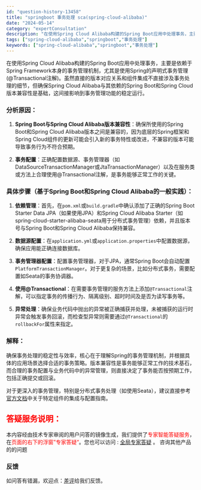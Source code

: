 ```yaml
---
id: "question-history-13458"
title: "springboot 事务处理 sca(spring-cloud-alibaba)"
date: "2024-05-14"
category: "expertConsultation"
description: "在使用Spring Cloud Alibaba构建的Spring Boot应用中处理事务，主要是依赖于Spring Framework本身的事务管理机制，尤其是使用Spring的声明式事务管理(@Transactional注解)。虽然直接的版本对应关系和组件集成不直接涉及事务处理的细节，但确保Spr"
tags: ["spring-cloud-alibaba","springboot","事务处理"]
keywords: ["spring-cloud-alibaba","springboot","事务处理"]
---
```


在使用Spring Cloud Alibaba构建的Spring Boot应用中处理事务，主要是依赖于Spring Framework本身的事务管理机制，尤其是使用Spring的声明式事务管理(@Transactional注解)。虽然直接的版本对应关系和组件集成不直接涉及事务处理的细节，但确保Spring Cloud Alibaba与其依赖的Spring Boot和Spring Cloud版本兼容性是基础，这间接影响到事务管理功能的稳定运行。

### 分析原因：

1. **Spring Boot与Spring Cloud Alibaba版本兼容性**：确保所使用的Spring Boot和Spring Cloud Alibaba版本之间是兼容的，因为底层的Spring框架和Spring Cloud组件的更新可能会引入新的事务特性或改进，不兼容的版本可能导致事务行为不符合预期。

2. **事务配置**：正确配置数据源、事务管理器（如DataSourceTransactionManager或JtaTransactionManager）以及在服务类或方法上合理使用@Transactional注解，是事务能够正常工作的关键。

### 具体步骤（基于Spring Boot和Spring Cloud Alibaba的一般实践）：

1. **依赖管理**：首先，在`pom.xml`或`build.gradle`中确认添加了正确的Spring Boot Starter Data JPA（如果使用JPA）和Spring Cloud Alibaba Starter（如spring-cloud-starter-alibaba-seata用于分布式事务管理）依赖，并且版本号与Spring Boot和Spring Cloud Alibaba保持兼容。

2. **数据源配置**：在`application.yml`或`application.properties`中配置数据源，确保应用能正确连接数据库。

3. **事务管理器配置**：配置事务管理器，对于JPA，通常Spring Boot会自动配置`PlatformTransactionManager`。对于更复杂的场景，比如分布式事务，需要配置如Seata的事务协调器。

4. **使用@Transactional**：在需要事务管理的服务方法上添加`@Transactional`注解，可以指定事务的传播行为、隔离级别、超时时间及是否为读写事务等。

5. **异常处理**：确保业务代码中抛出的异常被正确捕获并处理，未被捕获的运行时异常会触发事务回滚，而检查型异常则需要通过`@Transactional`的`rollbackFor`属性来指定。

### 解释：

确保事务处理的稳定性与效率，核心在于理解Spring的事务管理机制，并根据具体的应用场景选择合适的事务策略。版本兼容性是事务能够正常工作的技术基石，而合理的事务配置与业务代码中的异常管理，则直接决定了事务能否按预期工作，包括正确提交或回滚。

对于更深入的事务管理，特别是分布式事务处理（如使用Seata），建议直接参考[官方文档](https://sca.aliyun.com/docs/2023/overview/version-explain/)中关于特定组件的集成与配置指南。
## <font color="#FF0000">答疑服务说明：</font> 

本内容经由技术专家审阅的用户问答的镜像生成，我们提供了<font color="#FF0000">专家智能答疑服务</font>，在<font color="#FF0000">页面的右下的浮窗”专家答疑“</font>。您也可以访问 : [全局专家答疑](https://opensource.alibaba.com/chatBot) 。 咨询其他产品的的问题

### 反馈
如问答有错漏，欢迎点：[差评](https://ai.nacos.io/user/feedbackByEnhancerGradePOJOID?enhancerGradePOJOId=13459)给我们反馈。
